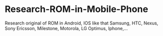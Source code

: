 # Research-ROM-in-Mobile-Phone
Research original of ROM in Android, IOS like that Samsung, HTC, Nexus, Sony Ericsson, Milestone, Motorola, LG Optimus, Iphone,... 
